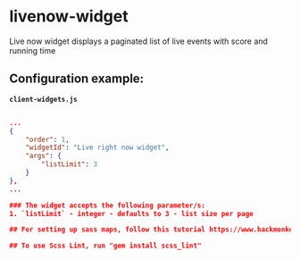 # livenow-widget

Live now widget displays a paginated list of live events with score and running time

## Configuration example:

__`client-widgets.js`__

```json

...
{
    "order": 1,
    "widgetId": "Live right now widget",
    "args": {
        "listLimit": 3
    }
},
...

### The widget accepts the following parameter/s:
1. `listLimit` - integer - defaults to 3 - list size per page

## For setting up sass maps, follow this tutorial https://www.hackmonkey.com/2014/sep/configuring-css-source-maps-compass

## To use Scss Lint, run "gem install scss_lint"
